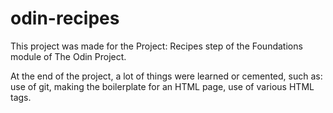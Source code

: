 # odin-recipes

This project was made for the Project: Recipes step of the Foundations module of The Odin Project.

At the end of the project, a lot of things were learned or cemented, such as: use of git, making the boilerplate for an HTML page, use of various HTML tags.